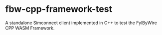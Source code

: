 # fbw-cpp-framework-test

A standalone Simconnect client implemented in C++ to test the FylByWire CPP WASM Framework. 
